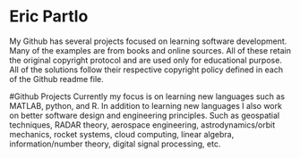 # Eric Partlo

My Github has several projects focused on learning software development. Many of the examples are from books and online sources. All of these retain the original copyright protocol and are used only for educational purpose.  All of the solutions follow their respective copyright policy defined in each of the Github readme file.

#Github Projects
Currently my focus is on learning new languages such as MATLAB, python, and R. In addition to learning new languages I also work on better software design and engineering principles. Such as geospatial techniques, RADAR theory, aerospace engineering, astrodynamics/orbit mechanics, rocket systems, cloud computing, linear algebra, information/number theory, digital signal processing, etc.
